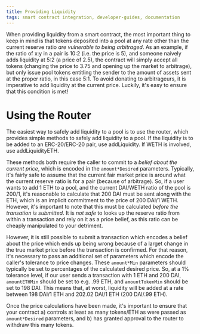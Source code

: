 ```yaml
---
title: Providing Liquidity
tags: smart contract integration, developer-guides, documentation
---
```


When providing liquidity from a smart contract, the most important thing to keep in mind is that tokens deposited into a pool at any rate other than the current reserve ratio _are vulnerable to being arbitraged_. As an example, if the ratio of x:y in a pair is 10:2 (i.e. the price is 5), and someone naively adds liquidity at 5:2 (a price of 2.5), the contract will simply accept all tokens (changing the price to 3.75 and opening up the market to arbitrage), but only issue pool tokens entitling the sender to the amount of assets sent at the proper ratio, in this case 5:1. To avoid donating to arbitrageurs, it is imperative to add liquidity at the current price. Luckily, it's easy to ensure that this condition is met!

# Using the Router

The easiest way to safely add liquidity to a pool is to use the <Link to='/docs/v2/smart-contracts/router02'>router</Link>, which provides simple methods to safely add liquidity to a pool. If the liquidity is to be added to an ERC-20/ERC-20 pair, use <Link to='/docs/v2/smart-contracts/router02/#addliquidity'>addLiquidity</Link>. If WETH is involved, use <Link to='/docs/v2/smart-contracts/router02/#addliquidityeth'>addLiquidityETH</Link>.

These methods both require the caller to commit to a _belief about the current price_, which is encoded in the `amount*Desired` parameters. Typically, it's fairly safe to assume that the current fair market price is around what the current reserve ratio is for a pair (because of arbitrage). So, if a user wants to add 1 ETH to a pool, and the current DAI/WETH ratio of the pool is 200/1, it's reasonable to calculate that 200 DAI must be sent along with the ETH, which is an implicit commitment to the price of 200 DAI/1 WETH. However, it's important to note that this must be calculated _before the transation is submitted_. It is _not safe_ to looks up the reserve ratio from within a transaction and rely on it as a price belief, as this ratio can be cheaply manipulated to your detriment.

However, it is still possible to submit a transaction which encodes a belief about the price which ends up being wrong because of a larget change in the true market price before the transaction is confirmed. For that reason, it's necessary to pass an additional set of parameters which encode the caller's tolerance to price changes. These `amount*Min` parameters should typically be set to percentages of the calculated desired price. So, at a 1% tolerance level, if our user sends a transaction with 1 ETH and 200 DAI, `amountETHMin` should be set to e.g. .99 ETH, and `amountTokenMin` should be set to 198 DAI. This means that, at worst, liquidity will be added at a rate between 198 DAI/1 ETH and 202.02 DAI/1 ETH (200 DAI/.99 ETH).

Once the price calculations have been made, it's important to ensure that your contract a) controls at least as many tokens/ETH as were passed as `amount*Desired` parameters, and b) has granted approval to the router to withdraw this many tokens.
